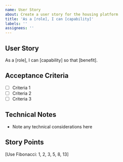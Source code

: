 ```yaml
---
name: User Story
about: Create a user story for the housing platform
title: 'As a [role], I can [capability]'
labels: ''
assignees: ''
---
```


## User Story
As a [role], I can [capability] so that [benefit].

## Acceptance Criteria
- [ ] Criteria 1
- [ ] Criteria 2
- [ ] Criteria 3

## Technical Notes
- Note any technical considerations here

## Story Points
[Use Fibonacci: 1, 2, 3, 5, 8, 13]

